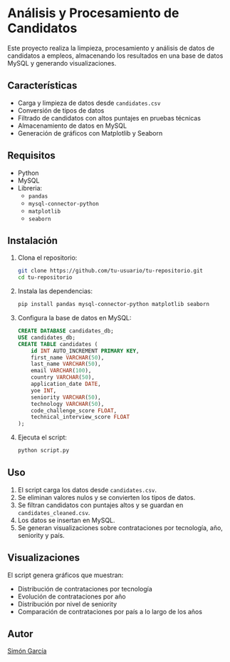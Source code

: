 # Análisis y Procesamiento de Candidatos

Este proyecto realiza la limpieza, procesamiento y análisis de datos de candidatos a empleos, almacenando los resultados en una base de datos MySQL y generando visualizaciones.

## Características
- Carga y limpieza de datos desde `candidates.csv`
- Conversión de tipos de datos
- Filtrado de candidatos con altos puntajes en pruebas técnicas
- Almacenamiento de datos en MySQL
- Generación de gráficos con Matplotlib y Seaborn

## Requisitos
- Python
- MySQL
- Libreria:
  - `pandas`
  - `mysql-connector-python`
  - `matplotlib`
  - `seaborn`

## Instalación
1. Clona el repositorio:
   ```bash
   git clone https://github.com/tu-usuario/tu-repositorio.git
   cd tu-repositorio
   ```
2. Instala las dependencias:
   ```bash
   pip install pandas mysql-connector-python matplotlib seaborn
   ```
3. Configura la base de datos en MySQL:
   ```sql
   CREATE DATABASE candidates_db;
   USE candidates_db;
   CREATE TABLE candidates (
       id INT AUTO_INCREMENT PRIMARY KEY,
       first_name VARCHAR(50),
       last_name VARCHAR(50),
       email VARCHAR(100),
       country VARCHAR(50),
       application_date DATE,
       yoe INT,
       seniority VARCHAR(50),
       technology VARCHAR(50),
       code_challenge_score FLOAT,
       technical_interview_score FLOAT
   );
   ```
4. Ejecuta el script:
   ```bash
   python script.py
   ```

## Uso
1. El script carga los datos desde `candidates.csv`.
2. Se eliminan valores nulos y se convierten los tipos de datos.
3. Se filtran candidatos con puntajes altos y se guardan en `candidates_cleaned.csv`.
4. Los datos se insertan en MySQL.
5. Se generan visualizaciones sobre contrataciones por tecnología, año, seniority y país.

## Visualizaciones
El script genera gráficos que muestran:
- Distribución de contrataciones por tecnología
- Evolución de contrataciones por año
- Distribución por nivel de seniority
- Comparación de contrataciones por país a lo largo de los años

## Autor
[Simón García](https://github.com/simondev06)
